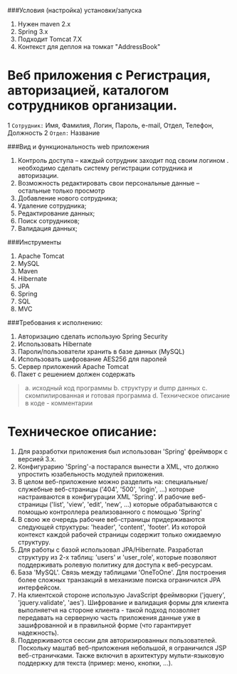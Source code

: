 ###Условия (настройка) установки/запуска

1. Нужен maven 2.x
2. Spring 3.x
3. Подходит Tomcat 7.X
4. Контекст для деплоя на томкат "AddressBook"


Веб приложения с Регистрация, авторизацией, каталогом сотрудников организации.
==============================================================================

1 `Сотрудник:` Имя, Фамилия, Логин, Пароль, e-mail, Отдел, Телефон, Должность
2 `Отдел:` Название


###Вид и функциональность web приложения

1. Контроль доступа – каждый сотрудник заходит под своим логином . необходимо сделать систему регистрации сотрудника и авторизации.
2. Возможность редактировать свои персональные данные – остальные только просмотр
3. Добавление нового сотрудника;
4. Удаление сотрудника;
5. Редактирование данных;
6. Поиск сотрудников;
7. Валидация данных;


###Инструменты
   
1. Apache Tomcat
2. MySQL
3. Maven
4. Hibernate
5. JPA
6. Spring
7. SQL
8. MVC


###Требования к исполнению:
   
1.    Авторизацию сделать использую Spring Security
2.    Использовать Hibernate
3.    Пароли/пользователи хранить в базе данных (MySQL)
4.    Использовать шифрование AES256 для паролей
5.    Сервер приложений Apache Tomcat
6.    Пакет с решением должен содержать
> a. исходный код программы
> b. структуру и dump данных
> c. скомпилированная и готовая программа
> d. Техническое описание в коде - комментарии



Техническое описание:
=====================

1. Для разработки приложения был использован 'Spring' фреймворк с версией 3.x.
2. Конфигурарию 'Spring'-а постарался вынести а XML, что должно упростить юзабельность модулей приложения.
3. В целом веб-приложение можно разделить на: специальные/служебные веб-страницы ('404', '500', 'login', ...) которые настраиваются в конфигурации XML 'Spring'. И рабочие веб-страницы ('list', 'view', 'edit', 'new', ...) которые обрабатываются с помощью контроллера реализованного с помощью 'Spring'
4. В свою же очередь рабочие веб-страницы придерживаются следующей структуры: 'header', 'content', 'footer'. Из которой контекст каждой рабочей страницы содержит только ожидаемую структуру.
5. Для работы с базой использовал JPA/Hibernate. Разработал структуру из 2-х таблиц: 'users' и 'user_role', которые позволяют поддерживать ролевую политику для доступа к веб-ресурсам.
6. База 'MySQL'. Связь между таблицами 'OneToOne'. Для построения более сложных транзакций в механизме поиска ограничился JPA интерфейсом.
7. На клиентской стороне использую JavaScript фреймворки ('jquery', 'jquery.validate', 'aes'). Шифрование и валидация формы для клиента выполняетчя на стороне клиента - такой подход позволяет передавать на серверную часть приложения данные уже в зашифрованной и в правильной форме (что гарантирует надежность).
8. Поддерживаются сессии для авторизированных пользователей. Поскольку маштаб веб-приложения небольшой, я ограничился JSP веб-страничками. Также включил в архитектуру мульти-языковую поддержку для текста (пример: меню, кнопки, ...).